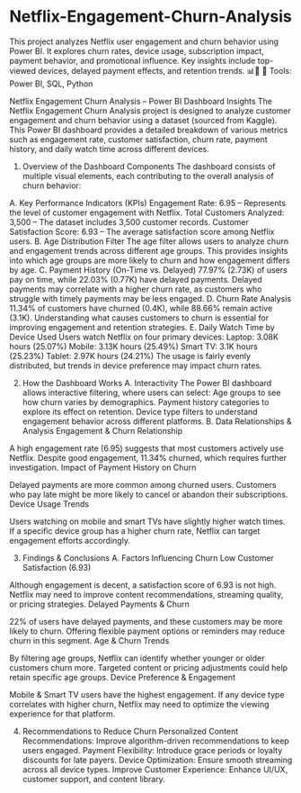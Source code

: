 # Netflix-Engagement-Churn-Analysis
This project analyzes Netflix user engagement and churn behavior using Power BI. It explores churn rates, device usage, subscription impact, payment behavior, and promotional influence. Key insights include top-viewed devices, delayed payment effects, and retention trends. 📊🚀  🔹 Tools: Power BI, SQL, Python

Netflix Engagement Churn Analysis – Power BI Dashboard Insights
The Netflix Engagement Churn Analysis project is designed to analyze customer engagement and churn behavior using a dataset (sourced from Kaggle). This Power BI dashboard provides a detailed breakdown of various metrics such as engagement rate, customer satisfaction, churn rate, payment history, and daily watch time across different devices.

1. Overview of the Dashboard Components
The dashboard consists of multiple visual elements, each contributing to the overall analysis of churn behavior:

A. Key Performance Indicators (KPIs)
Engagement Rate: 6.95 – Represents the level of customer engagement with Netflix.
Total Customers Analyzed: 3,500 – The dataset includes 3,500 customer records.
Customer Satisfaction Score: 6.93 – The average satisfaction score among Netflix users.
B. Age Distribution Filter
The age filter allows users to analyze churn and engagement trends across different age groups.
This provides insights into which age groups are more likely to churn and how engagement differs by age.
C. Payment History (On-Time vs. Delayed)
77.97% (2.73K) of users pay on time, while 22.03% (0.77K) have delayed payments.
Delayed payments may correlate with a higher churn rate, as customers who struggle with timely payments may be less engaged.
D. Churn Rate Analysis
11.34% of customers have churned (0.4K), while 88.66% remain active (3.1K).
Understanding what causes customers to churn is essential for improving engagement and retention strategies.
E. Daily Watch Time by Device Used
Users watch Netflix on four primary devices:
Laptop: 3.08K hours (25.07%)
Mobile: 3.13K hours (25.49%)
Smart TV: 3.1K hours (25.23%)
Tablet: 2.97K hours (24.21%)
The usage is fairly evenly distributed, but trends in device preference may impact churn rates.

2. How the Dashboard Works
A. Interactivity
The Power BI dashboard allows interactive filtering, where users can select:
Age groups to see how churn varies by demographics.
Payment history categories to explore its effect on retention.
Device type filters to understand engagement behavior across different platforms.
B. Data Relationships & Analysis
Engagement & Churn Relationship

A high engagement rate (6.95) suggests that most customers actively use Netflix.
Despite good engagement, 11.34% churned, which requires further investigation.
Impact of Payment History on Churn

Delayed payments are more common among churned users.
Customers who pay late might be more likely to cancel or abandon their subscriptions.
Device Usage Trends

Users watching on mobile and smart TVs have slightly higher watch times.
If a specific device group has a higher churn rate, Netflix can target engagement efforts accordingly.

3. Findings & Conclusions
A. Factors Influencing Churn
Low Customer Satisfaction (6.93)

Although engagement is decent, a satisfaction score of 6.93 is not high.
Netflix may need to improve content recommendations, streaming quality, or pricing strategies.
Delayed Payments & Churn

22% of users have delayed payments, and these customers may be more likely to churn.
Offering flexible payment options or reminders may reduce churn in this segment.
Age & Churn Trends

By filtering age groups, Netflix can identify whether younger or older customers churn more.
Targeted content or pricing adjustments could help retain specific age groups.
Device Preference & Engagement

Mobile & Smart TV users have the highest engagement.
If any device type correlates with higher churn, Netflix may need to optimize the viewing experience for that platform.

4. Recommendations to Reduce Churn
Personalized Content Recommendations: Improve algorithm-driven recommendations to keep users engaged.
Payment Flexibility: Introduce grace periods or loyalty discounts for late payers.
Device Optimization: Ensure smooth streaming across all device types.
Improve Customer Experience: Enhance UI/UX, customer support, and content library.
